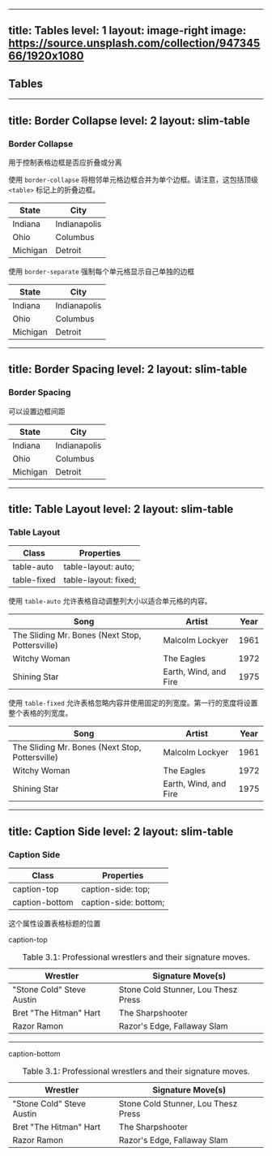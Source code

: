 
---
title: Tables
level: 1
layout: image-right
image: https://source.unsplash.com/collection/94734566/1920x1080
---

## Tables

---
title: Border Collapse
level: 2
layout: slim-table
---
### Border Collapse

用于控制表格边框是否应折叠或分离

使用 `border-collapse` 将相邻单元格边框合并为单个边框。请注意，这包括顶级 `<table>` 标记上的折叠边框。

<table class="border-collapse border border-slate-400 ...">
  <thead>
    <tr>
      <th class="border border-slate-300 ...">State</th>
      <th class="border border-slate-300 ...">City</th>
    </tr>
  </thead>
  <tbody>
    <tr>
      <td class="border border-slate-300 ...">Indiana</td>
      <td class="border border-slate-300 ...">Indianapolis</td>
    </tr>
    <tr>
      <td class="border border-slate-300 ...">Ohio</td>
      <td class="border border-slate-300 ...">Columbus</td>
    </tr>
    <tr>
      <td class="border border-slate-300 ...">Michigan</td>
      <td class="border border-slate-300 ...">Detroit</td>
    </tr>
  </tbody>
</table>

使用 `border-separate` 强制每个单元格显示自己单独的边框

<table class="border-separate border border-slate-400 ...">
  <thead>
    <tr>
      <th class="border border-slate-300 ...">State</th>
      <th class="border border-slate-300 ...">City</th>
    </tr>
  </thead>
  <tbody>
    <tr>
      <td class="border border-slate-300 ...">Indiana</td>
      <td class="border border-slate-300 ...">Indianapolis</td>
    </tr>
    <tr>
      <td class="border border-slate-300 ...">Ohio</td>
      <td class="border border-slate-300 ...">Columbus</td>
    </tr>
    <tr>
      <td class="border border-slate-300 ...">Michigan</td>
      <td class="border border-slate-300 ...">Detroit</td>
    </tr>
  </tbody>
</table>

---
title: Border Spacing
level: 2
layout: slim-table
---

### Border Spacing
可以设置边框间距  

<table class="border-separate border-spacing-2 border border-slate-400 ...">
  <thead>
    <tr>
      <th class="border border-slate-300 ...">State</th>
      <th class="border border-slate-300 ...">City</th>
    </tr>
  </thead>
  <tbody>
    <tr>
      <td class="border border-slate-300 ...">Indiana</td>
      <td class="border border-slate-300 ...">Indianapolis</td>
    </tr>
    <tr>
      <td class="border border-slate-300 ...">Ohio</td>
      <td class="border border-slate-300 ...">Columbus</td>
    </tr>
    <tr>
      <td class="border border-slate-300 ...">Michigan</td>
      <td class="border border-slate-300 ...">Detroit</td>
    </tr>
  </tbody>
</table>

---
title: Table Layout
level: 2
layout: slim-table
---

### Table Layout

| Class       | Properties           |
| ----------- | -------------------- |
| table-auto  | table-layout: auto;  |
| table-fixed | table-layout: fixed; |

使用 `table-auto` 允许表格自动调整列大小以适合单元格的内容。

<table class="table-auto">
  <thead>
    <tr>
      <th>Song</th>
      <th>Artist</th>
      <th>Year</th>
    </tr>
  </thead>
  <tbody>
    <tr>
      <td>The Sliding Mr. Bones (Next Stop, Pottersville)</td>
      <td>Malcolm Lockyer</td>
      <td>1961</td>
    </tr>
    <tr>
      <td>Witchy Woman</td>
      <td>The Eagles</td>
      <td>1972</td>
    </tr>
    <tr>
      <td>Shining Star</td>
      <td>Earth, Wind, and Fire</td>
      <td>1975</td>
    </tr>
  </tbody>
</table>

使用 `table-fixed` 允许表格忽略内容并使用固定的列宽度。第一行的宽度将设置整个表格的列宽度。
<table class="table-fixed">
  <thead>
    <tr>
      <th>Song</th>
      <th>Artist</th>
      <th>Year</th>
    </tr>
  </thead>
  <tbody>
    <tr>
      <td>The Sliding Mr. Bones (Next Stop, Pottersville)</td>
      <td>Malcolm Lockyer</td>
      <td>1961</td>
    </tr>
    <tr>
      <td>Witchy Woman</td>
      <td>The Eagles</td>
      <td>1972</td>
    </tr>
    <tr>
      <td>Shining Star</td>
      <td>Earth, Wind, and Fire</td>
      <td>1975</td>
    </tr>
  </tbody>
</table>

---
title: Caption Side
level: 2
layout: slim-table
---
### Caption Side

| Class          | Properties            |
| -------------- | --------------------- |
| caption-top    | caption-side: top;    |
| caption-bottom | caption-side: bottom; |

这个属性设置表格标题的位置

caption-top

<table>
  <caption class="caption-top">
    Table 3.1: Professional wrestlers and their signature moves.
  </caption>
  <thead>
    <tr>
      <th>Wrestler</th>
      <th>Signature Move(s)</th>
    </tr>
  </thead>
  <tbody>
    <tr>
      <td>"Stone Cold" Steve Austin</td>
      <td>Stone Cold Stunner, Lou Thesz Press</td>
    </tr>
    <tr>
      <td>Bret "The Hitman" Hart</td>
      <td >The Sharpshooter</td>
    </tr>
    <tr>
      <td>Razor Ramon</td>
      <td>Razor's Edge, Fallaway Slam</td>
    </tr>
  </tbody>
</table>

---

caption-bottom

<table>
  <caption class="caption-bottom">
    Table 3.1: Professional wrestlers and their signature moves.
  </caption>
  <thead>
    <tr>
      <th>Wrestler</th>
      <th>Signature Move(s)</th>
    </tr>
  </thead>
  <tbody>
    <tr>
      <td>"Stone Cold" Steve Austin</td>
      <td>Stone Cold Stunner, Lou Thesz Press</td>
    </tr>
    <tr>
      <td>Bret "The Hitman" Hart</td>
      <td >The Sharpshooter</td>
    </tr>
    <tr>
      <td>Razor Ramon</td>
      <td>Razor's Edge, Fallaway Slam</td>
    </tr>
  </tbody>
</table>

